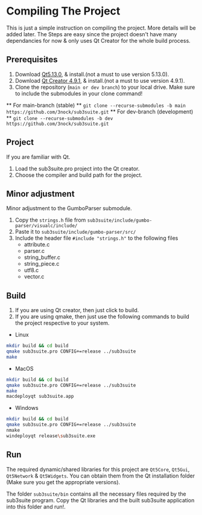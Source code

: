 # Compiling The Project

This is just a simple instruction on compiling the project. More details will be added later.
The Steps are easy since the project doesn't have many dependancies for now & only uses Qt Creator for the whole build process.

## Prerequisites

1. Download [Qt5.13.0](https://download.qt.io/archive/qt/5.13/5.13.0), & install.(not a must to use version 5.13.0).
2. Download [Qt Creator 4.9.1](https://www.qt.io/offline-installers), & install.(not a must to use version 4.9.1).
3. Clone the repository (`main or dev branch`) to your local drive. Make sure to include the submodules in your clone command!

 ** For main-branch (stable) **
`git clone --recurse-submodules -b main https://github.com/3nock/sub3suite.git`
 ** For dev-branch (development) **
`git clone --recurse-submodules -b dev https://github.com/3nock/sub3suite.git`

## Project

If you are familiar with Qt.
1. Load the sub3suite.pro project into the Qt creator.
2. Choose the compiler and build path for the project.

## Minor adjustment

Minor adjustment to the GumboParser submodule. 
1. Copy the `strings.h` file from `sub3suite/include/gumbo-parser/visualc/include/`
2. Paste it to `sub3suite/include/gumbo-parser/src/`
3. Include the header file `#include "strings.h"` to the following files
	- attribute.c
	- parser.c
	- string_buffer.c
	- string_piece.c
	- utf8.c
	- vector.c
	
## Build

1. If you are using Qt creator, then just click to build.
2. If you are using qmake, then just use the following commands to build the project respective to your system.

- Linux
``` bash
mkdir build && cd build
qmake sub3suite.pro CONFIG+=release ../sub3suite
make
```

- MacOS
``` bash
mkdir build && cd build
qmake sub3suite.pro CONFIG+=release ../sub3suite
make
macdeployqt sub3suite.app
```

- Windows
``` bash
mkdir build && cd build
qmake sub3suite.pro CONFIG+=release ../sub3suite
nmake
windeployqt release\sub3suite.exe
```

## Run
The required dynamic/shared libraries for this project are `Qt5Core`, `Qt5Gui`, `Qt5Network` & `Qt5Widgets`. You can obtain them
from the Qt installation folder (Make sure you get the appropriate versions).

The folder `sub3suite/bin` contains all the necessary files required by the sub3suite program. Copy the Qt libraries and the built sub3suite
application into this folder and run!.